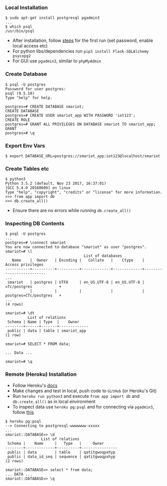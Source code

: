 ### Local Installation
```
$ sudo apt-get install postgresql pgadmin3
...
$ which psql
/usr/bin/psql
```
- After installation, follow [steps](http://suite.opengeo.org/docs/latest/dataadmin/pgGettingStarted/firstconnect.html) for the first run (set password, enable local access etc)
- For python libs/dependencies run `pip3 install Flask-SQLAlchemy psycopg2`
- For GUI use `pgadmin3`, similar to `phpMyAdmin`

### Create Database
```
$ psql -U postgres
Password for user postgres: 
psql (9.5.10)
Type "help" for help.

postgres=# CREATE DATABASE smariot;
CREATE DATABASE
postgres=# CREATE USER smariot_app WITH PASSWORD 'iot123';
CREATE ROLE
postgres=# GRANT ALL PRIVILEGES ON DATABASE smariot TO smariot_app;
GRANT
postgres=# \q
```

### Export Env Vars
`$ export DATABASE_URL=postgres://smariot_app:iot123@localhost/smariot`

### Create Tables etc
```
$ python3
Python 3.5.2 (default, Nov 23 2017, 16:37:01) 
[GCC 5.4.0 20160609] on linux
Type "help", "copyright", "credits" or "license" for more information.
>>> from app import db
>>> db.create_all()
```
- Ensure there are no errors while running `db.create_all()`

### Inspecting DB Contents
```
$ psql -U postgres
...
postgres=# \connect smariot
You are now connected to database "smariot" as user "postgres".
smariot=# \l
                                   List of databases
   Name    |  Owner   | Encoding |   Collate   |    Ctype    |    Access privileges     
-----------+----------+----------+-------------+-------------+--------------------------
...
 smariot   | postgres | UTF8     | en_US.UTF-8 | en_US.UTF-8 | =Tc/postgres            +
           |          |          |             |             | postgres=CTc/postgres   +
...
(4 rows)

smariot=# \dt
          List of relations
 Schema | Name | Type  |    Owner    
--------+------+-------+-------------
 public | data | table | smariot_app
(1 row)

smariot=# SELECT * FROM data;

... Data ...

smariot=# \q
```

### Remote (Heroku) Installation
- Follow Heroku's [docs](https://devcenter.heroku.com/articles/heroku-postgresql)
- Make changes and test in local, push code to `GitHub` (or Heroku's Git)
- Run `heroku run python3` and execute `from app import db` and `db.create_all()` as in local environment
- To inspect data use `heroku pg:psql` and for connecting via `pgadmin3`, follow [this](https://stackoverflow.com/a/11775090)
```
$ heroku pg:psql
--> Connecting to postgresql-wwwwwww-xxxxx
...
smariot::DATABASE=> \d
                List of relations
 Schema |    Name     |   Type   |     Owner      
--------+-------------+----------+----------------
 public | data        | table    | qatitgwoqpxhyp
 public | data_id_seq | sequence | qatitgwoqpxhyp
(2 rows)

smariot::DATABASE=> select * from data;
... DATA ...
smariot::DATABASE=> \q
```

